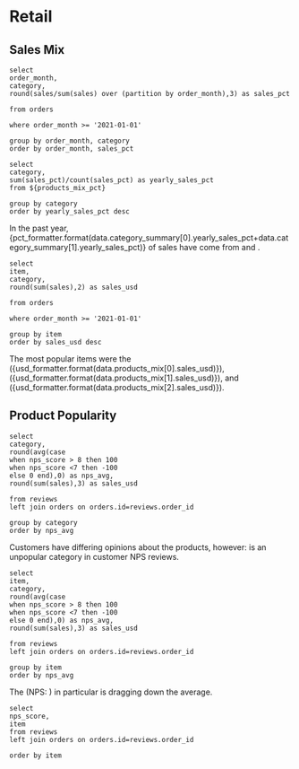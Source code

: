 # Retail

## Sales Mix

```products_mix_pct
select 
order_month,
category,
round(sales/sum(sales) over (partition by order_month),3) as sales_pct

from orders

where order_month >= '2021-01-01' 

group by order_month, category
order by order_month, sales_pct
```



```category_summary
select 
category,
sum(sales_pct)/count(sales_pct) as yearly_sales_pct
from ${products_mix_pct}

group by category
order by yearly_sales_pct desc
```


In the past year, {pct_formatter.format(data.category_summary[0].yearly_sales_pct+data.category_summary[1].yearly_sales_pct)} of sales have come from <Value data={data.category_summary} row=0/> and <Value data={data.category_summary} row=1/>.




<BarChart 
    data = {data.products_mix_pct}
    title = 'Category Mix, 2021'
    subtitle = '% of sales'
    y=sales_pct
    series=category
/>



```products_mix
select 
item,
category,
round(sum(sales),2) as sales_usd

from orders

where order_month >= '2021-01-01' 

group by item
order by sales_usd desc
```

The most popular items were the <Value data={data.products_mix} row=0/> ({usd_formatter.format(data.products_mix[0].sales_usd)}), <Value data={data.products_mix} row=1/> ({usd_formatter.format(data.products_mix[1].sales_usd)}), and <Value data={data.products_mix} row=2/> ({usd_formatter.format(data.products_mix[2].sales_usd)}).


<BarChart
    title='Sales by Product'
    subtitle='$, 2021' 
    data={data.products_mix}
    x=item
    y=sales_usd
    series=category
    swapXY=true
    sort=false
/>




## Product Popularity



```nps_by_category
select 
category, 
round(avg(case 
when nps_score > 8 then 100
when nps_score <7 then -100
else 0 end),0) as nps_avg,
round(sum(sales),3) as sales_usd

from reviews
left join orders on orders.id=reviews.order_id

group by category
order by nps_avg
```

Customers have differing opinions about the products, however: <Value data={data.nps_by_category}/> is an unpopular category in customer NPS reviews.


<ScatterPlot
    title='NPS by Category, 2019 - 2021'
    data={data.nps_by_category}
    x=nps_avg
    y=sales_usd
    yAxisTitle=true
    xAxisTitle='NPS Score'
    pointSize=20
    series=category
/>


```nps_by_product
select 
item, 
category, 
round(avg(case 
when nps_score > 8 then 100
when nps_score <7 then -100
else 0 end),0) as nps_avg,
round(sum(sales),3) as sales_usd

from reviews
left join orders on orders.id=reviews.order_id

group by item
order by nps_avg
```

The <Value data={data.nps_by_product}/> (NPS: <Value data={data.nps_by_product} column=nps_avg/>) in particular is dragging down the average.


<ScatterPlot
    title='NPS by Product, 2019 - 2021'
    data={data.nps_by_product}
    x=nps_avg
    y=sales_usd
    yAxisTitle=true
    xAxisTitle='NPS Score'
    pointSize=20
    series=item
/>

```all_reviews
select 
nps_score,
item
from reviews
left join orders on orders.id=reviews.order_id

order by item
```



<script>

var usd_formatter = new Intl.NumberFormat('en-US', {
  style: 'currency',
  currency: 'USD',

  // These options are needed to round to whole numbers if that's what you want.
  minimumFractionDigits: 0, // (this suffices for whole numbers, but will print 2500.10 as $2,500.1)
  maximumFractionDigits: 0, // (causes 2500.99 to be printed as $2,501)
});

var pct_formatter = new Intl.NumberFormat('en-US', {
  style: 'percent',
  // These options are needed to round to whole numbers if that's what you want.
  minimumFractionDigits: 0, // (this suffices for whole numbers, but will print 2500.10 as $2,500.1)
  maximumFractionDigits: 0, // (causes 2500.99 to be printed as $2,501)
});

</script>